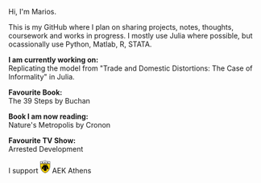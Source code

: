 Hi, I'm Marios.

This is my GitHub where I plan on sharing projects, notes, thoughts, coursework and works in progress. I mostly use Julia where possible, but ocassionally use Python, Matlab, R, STATA. 

**I am currently working on:**  
Replicating the model from "Trade and Domestic Distortions: The Case of Informality" in Julia. 

**Favourite Book:**  
The 39 Steps by Buchan

**Book I am now reading:**  
Nature's Metropolis by Cronon 

**Favourite TV Show:**  
Arrested Development

I support <img src="Images/AEK_logo.svg" alt="AEK Athens" width="20"/> AEK Athens
<!--
-->

